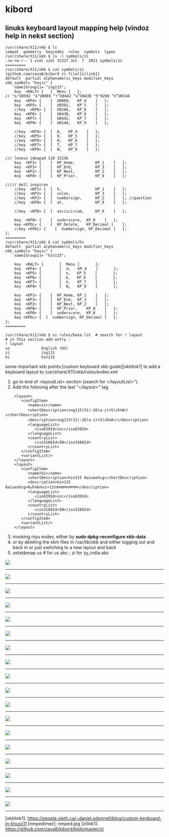 # kibord
## linuks keyboard layout mapping help (vindoz help in nekst section) 

```
/usr/share/X11/xkb $ ls
compat  geometry  keycodes  rules  symbols  types
/usr/share/X11/xkb $ ls -l symbols/zi
-rw-rw-r-- 1 viml viml 32327 Jul  7  2021 symbols/zi
=========
/usr/share/X11/xkb $ cat symbols/zi
(github.com/zava8/kibord zi file)[zilink1]
default  partial alphanumeric_keys modifier_keys
xkb_symbols "basic" {
    name[Group1]= "ing115";
    key  <RALT> {	[  Menu	]	};
// "ԃ"U0502 "à"U00E0 “т”U0442 “н”U043D "ɦ"0266 “ń”U0144 
    key  <KP4> {	[  U00E0,	KP_4	]	};
    key  <KP5> {	[  U0502,	KP_5	]	};
    //key  <KP6> {	[  U0266,	KP_6	]	};
    key  <KP6> {	[  U043D,	KP_6	]	};
    key  <KP7> {	[  U0442,	KP_7	]	};
    key  <KP9> {	[  U0144,	KP_9	]	};

    //key  <KP4> {	[  A,	KP_4	]	};
    //key  <KP5> {	[  D,	KP_5	]	};
    //key  <KP6> {	[  H,	KP_6	]	};
    //key  <KP7> {	[  T,	KP_7	]	};
    //key  <KP9> {	[  N,	KP_9	]	};

/// lenovo ideapad 110 15ISK
    key  <KP1> {	[  KP_Home,         KP_1	]	};
    key  <KP3> {	[  KP_End,          KP_3	]	};
    key  <KP2> {	[  KP_Next,         KP_2	]	};
    key  <KP8> {	[  KP_Prior,        KP_8	]	};

///// dell inspiron
    //key  <KP1> {	[  h,               KP_1	]	};
    //key  <KP3> {	[  colon,           KP_3	]	};
    //key  <KP2> {	[  numbersign,      KP_2	]	}; //question
    //key  <KP8> {	[  at,              KP_8	]	};

    //key  <KP8> {	[  asciicircum,     KP_8	]	};

    key  <KP0> {	[  underscore,	KP_0	]	};
    key <KPDL> {	[  KP_Delete,	KP_Decimal ]	};
    //key <KPDL> {    [  numbersign, KP_Decimal ]   };
};
=========
/usr/share/X11/xkb $ cat symbols/hi
default  partial alphanumeric_keys modifier_keys
xkb_symbols "basic" {
    name[Group1]= "hin115";

    key  <RALT> {       [  Menu ]       };
    key  <KP4> {        [  अ,   KP_4    ]       };
    key  <KP5> {        [  द,   KP_5    ]       };
    key  <KP6> {        [  ह,   KP_6    ]       };
    key  <KP7> {        [  त,   KP_7    ]       };
    key  <KP9> {        [  N,   KP_9    ]       };

    key  <KP1> {	[  KP_Home,	KP_1	]	};
    key  <KP3> {	[  KP_End,	KP_3	]	};
    key  <KP2> {	[  KP_Next,	KP_2	]	};
    key  <KP8> {	[  KP_Prior,	KP_8	]	};
    key  <KP0> {	[  underscore,	KP_0	]	};
    key <KPDL> {  [  numbersign, KP_Decimal ]   };
};
=========

/usr/share/X11/xkb $ vi rules/base.lst  # search for ! layout
# in this section add entry :
! layout
us              English (US)
zi              ing115
hi              hin115
```
some important xkb points:[custom keyboard xkb guide][xkblink1]
to add a keyboard layout to /usr/share/X11/xkb/rules/evdev.xml

1. go to end of &lt;layoutList&gt; section (search for &lt;/layoutList&gt;").
2. Add the folloving after the last "&lt;/layout&gt;" tag

```
    <layout>
       <configItem>
          <name>zi</name>
          <shortDescription>ing115(31):26(a-z)+5(ᴀɦṅꟈᴛ)</shortDescription>
          <description>ing115(31):26(a-z)+5(ᴀɦṅꟈᴛ)</description>
          <languageList>  
             <iso639Id>inc</iso639Id>
          </languageList>
          <countryList>
             <iso3166Id>IN</iso3166Id>
          </countryList>
       </configItem>
       <variantList/>
    </layout>
    <layout>
       <configItem>
          <name>hi</name>
          <shortDescription>hin115 8aiueohcg</shortDescription>
          <description>hin115 8aiueohcg+8ᴀɦṅꟈᴛkvz+11टडपबसयरलमनफ</description>
          <languageList>
             <iso639Id>inc</iso639Id>
          </languageList>
          <countryList>
             <iso3166Id>IN</iso3166Id>
          </countryList>
       </configItem>
       <variantList/>
    </layout>
```
3. invoking niyu evdev, either by **sudo dpkg-reconfigure xkb-data**
3.  or by deleting the xkm files in /var/lib/xkb and either logging out and back in or just switching to a new layout and back
4. setxkbmap us # for us abc ; zi for zy_india abc

<img src="i/nmped3.jpg"></img> <hr/>
<img src="i/hin_nmped2.jpg"></img> <hr/>
<img src="i/laptop_hin54.jpg"></img> <hr/>
<img src="i/laptop_hin58.jpg"></img> <hr/>
<img src="i/kibord_hindi54.jpg"></img> <hr/>
<img src="i/kibord_hindi58.jpg"></img> <hr/>
<img src="i/pnzabi_nmped2.jpg"></img> <hr/>
<img src="i/kibord_pnzabi54.jpg"></img> <hr/>
<img src="i/kibord_pnzabi58.jpg"></img> <hr/>
<img src="i/bangla_nmped2.jpg"></img> <hr/>
<img src="i/kannada_nmped2.jpg"></img> <hr/>
<img src="i/telugu_nmped2.jpg"></img> <hr/>
<img src="i/tmil_nmped2.jpg"></img> <hr/>
<img src="i/mlyalm_nmped2.jpg"></img> <hr/>
<img src="i/odia_nmped2.jpg"></img> <hr/>
<img src="i/guz_nmped2.jpg"></img> <hr/>
<img src="i/laptop_hin.jpg"></img> <hr/>
<img src="i/zeb_kb_gurum.jpg"></img> <hr/>
[xkblink1]: https://people.uleth.ca/~daniel.odonnell/blog/custom-keyboard-in-linuxx11
[nmpedimez]: nmped.jpg
[zilink1]: https://github.com/zava8/kibord/blob/master/zi
